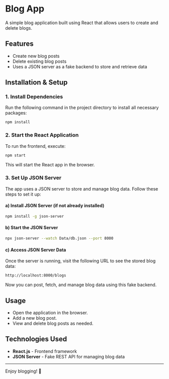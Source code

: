 # Blog App

A simple blog application built using React that allows users to create and delete blogs.

## Features
- Create new blog posts
- Delete existing blog posts
- Uses a JSON server as a fake backend to store and retrieve data

## Installation & Setup

### 1. Install Dependencies
Run the following command in the project directory to install all necessary packages:
```sh
npm install
```

### 2. Start the React Application
To run the frontend, execute:
```sh
npm start
```
This will start the React app in the browser.

### 3. Set Up JSON Server
The app uses a JSON server to store and manage blog data. Follow these steps to set it up:

#### a) Install JSON Server (if not already installed)
```sh
npm install -g json-server
```

#### b) Start the JSON Server
```sh
npx json-server --watch Data/db.json --port 8000
```

#### c) Access JSON Server Data
Once the server is running, visit the following URL to see the stored blog data:
```
http://localhost:8000/blogs
```
Now you can post, fetch, and manage blog data using this fake backend.

## Usage
- Open the application in the browser.
- Add a new blog post.
- View and delete blog posts as needed.

## Technologies Used
- **React.js** - Frontend framework
- **JSON Server** - Fake REST API for managing blog data

---
Enjoy blogging! 🚀

